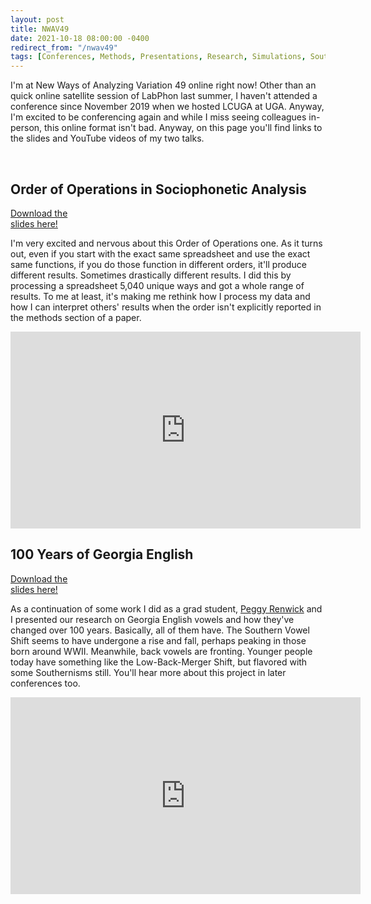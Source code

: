 ```yaml
---
layout: post
title: NWAV49
date: 2021-10-18 08:00:00 -0400
redirect_from: "/nwav49"
tags: [Conferences, Methods, Presentations, Research, Simulations, South]
---
```


I'm at New Ways of Analyzing Variation 49 online right now! Other than an quick online satellite session of LabPhon last summer, I haven't attended a conference since November 2019 when we hosted LCUGA at UGA. Anyway, I'm excited to be conferencing again and while I miss seeing colleagues in-person, this online format isn't bad. Anyway, on this page you'll find links to the slides and YouTube videos of my two talks.

<br/>

## Order of Operations in Sociophonetic Analysis

<div class="biglink"><a href="/downloads/211019-NWAV49_OoO.pdf" title="NWAV49 poster" class="nodot">Download the<br />slides here!</a></div>

I'm very excited and nervous about this Order of Operations one. As it turns out, even if you start with the exact same spreadsheet and use the exact same functions, if you do those function in different orders, it'll produce different results. Sometimes drastically different results. I did this by processing a spreadsheet 5,040 unique ways and got a whole range of results. To me at least, it's making me rethink how I process my data and how I can interpret others' results when the order isn't explicitly reported in the methods section of a paper.

<iframe width="560" height="315" src="https://www.youtube.com/embed/8TEip-Fixyw" title="YouTube video player" frameborder="0" allow="accelerometer; autoplay; clipboard-write; encrypted-media; gyroscope; picture-in-picture" allowfullscreen></iframe>






## 100 Years of Georgia English

<div class="biglink"><a href="/downloads/211019-NWAV49_Georgia.pdf" title="LSA2020 presentation" class="nodot">Download the<br />slides here!</a></div>

As a continuation of some work I did as a grad student, [Peggy Renwick](http://faculty.franklin.uga.edu/mrenwick/) and I presented our research on Georgia English vowels and how they've changed over 100 years. Basically, all of them have. The Southern Vowel Shift seems to have undergone a rise and fall, perhaps peaking in those born around WWII. Meanwhile, back vowels are fronting. Younger people today have something like the Low-Back-Merger Shift, but flavored with some Southernisms still. You'll hear more about this project in later conferences too.

<iframe width="560" height="315" src="https://www.youtube.com/embed/USF6fspxiGU" title="YouTube video player" frameborder="0" allow="accelerometer; autoplay; clipboard-write; encrypted-media; gyroscope; picture-in-picture" allowfullscreen></iframe>

<br/>

